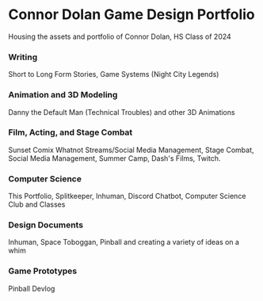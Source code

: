 # Connor Dolan Game Design Portfolio

Housing the assets and portfolio of Connor Dolan, HS Class of 2024

<h3>Writing</h3>
<p>Short to Long Form Stories, Game Systems (Night City Legends)</p>

<h3>Animation and 3D Modeling</h3>
<p>Danny the Default Man (Technical Troubles) and other 3D Animations</p>

<h3>Film, Acting, and Stage Combat</h3>
<p>Sunset Comix Whatnot Streams/Social Media Management, Stage Combat, Social Media Management, Summer Camp, Dash's Films, Twitch.</p>

<h3>Computer Science</h3>
<p>This Portfolio, Splitkeeper, Inhuman, Discord Chatbot, Computer Science Club and Classes</p>

<h3>Design Documents</h3>
<p>Inhuman, Space Toboggan, Pinball and creating a variety of ideas on a whim</p>

<h3>Game Prototypes</h3>
<p>Pinball Devlog</p>
